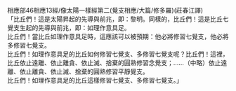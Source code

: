 相應部46相應13經/像太陽一樣經第二(覺支相應/大篇/修多羅)(莊春江譯)  
「比丘們！這是太陽昇起的先導與前兆，即：黎明。同樣的，比丘們！這是比丘七覺支生起的先導與前兆，即：如理作意具足。  
比丘們！當比丘如理作意具足時，這應該可以被預期：他必將修習七覺支，他必將多修習七覺支。  
比丘們！如理作意具足的比丘如何修習七覺支、多修習七覺支呢？比丘們！這裡，比丘依止遠離、依止離貪、依止滅、捨棄的圓熟修習念覺支；……（中略）依止遠離、依止離貪、依止滅、捨棄的圓熟修習平靜覺支。  
比丘們！如理作意具足的比丘這樣修習七覺支、多修習七覺支。」  
  
  
